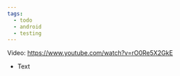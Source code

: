 ```yaml
---
tags:
  - todo
  - android
  - testing
---
```

Video: https://www.youtube.com/watch?v=rO0Re5X2GkE
- Text